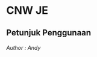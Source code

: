 # CNW JE
## Petunjuk Penggunaan

###### Author : Andy   

<!--stackedit_data:
eyJoaXN0b3J5IjpbMTk0NDQ2NDA0MSwtMjA4ODc0NjYxMl19
-->